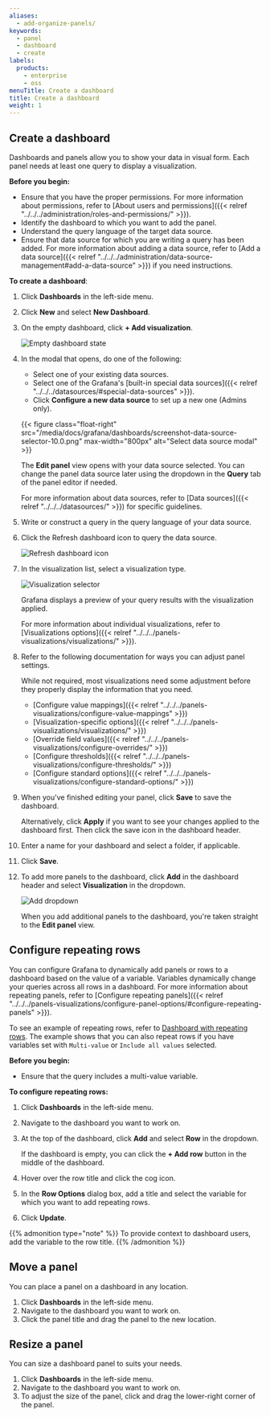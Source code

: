 ```yaml
---
aliases:
  - add-organize-panels/
keywords:
  - panel
  - dashboard
  - create
labels:
  products:
    - enterprise
    - oss
menuTitle: Create a dashboard
title: Create a dashboard
weight: 1
---
```


## Create a dashboard

Dashboards and panels allow you to show your data in visual form. Each panel needs at least one query to display a visualization.

**Before you begin:**

- Ensure that you have the proper permissions. For more information about permissions, refer to [About users and permissions]({{< relref "../../../administration/roles-and-permissions/" >}}).
- Identify the dashboard to which you want to add the panel.
- Understand the query language of the target data source.
- Ensure that data source for which you are writing a query has been added. For more information about adding a data source, refer to [Add a data source]({{< relref "../../../administration/data-source-management#add-a-data-source" >}}) if you need instructions.

**To create a dashboard**:

1. Click **Dashboards** in the left-side menu.
1. Click **New** and select **New Dashboard**.
1. On the empty dashboard, click **+ Add visualization**.

   ![Empty dashboard state](/media/docs/grafana/dashboards/empty-dashboard-9.5.png)

1. In the modal that opens, do one of the following:

   - Select one of your existing data sources.
   - Select one of the Grafana's [built-in special data sources]({{< relref "../../../datasources/#special-data-sources" >}}).
   - Click **Configure a new data source** to set up a new one (Admins only).

   {{< figure class="float-right"  src="/media/docs/grafana/dashboards/screenshot-data-source-selector-10.0.png" max-width="800px" alt="Select data source modal" >}}

   The **Edit panel** view opens with your data source selected.
   You can change the panel data source later using the dropdown in the **Query** tab of the panel editor if needed.

   For more information about data sources, refer to [Data sources]({{< relref "../../../datasources/" >}}) for specific guidelines.

1. Write or construct a query in the query language of your data source.

1. Click the Refresh dashboard icon to query the data source.

   ![Refresh dashboard icon](/media/docs/grafana/dashboards/screenshot-refresh-dashboard-9.5.png)

1. In the visualization list, select a visualization type.

   ![Visualization selector](/media/docs/grafana/dashboards/screenshot-select-visualization-9-5.png)

   Grafana displays a preview of your query results with the visualization applied.

   For more information about individual visualizations, refer to [Visualizations options]({{< relref "../../../panels-visualizations/visualizations/" >}}).

1. Refer to the following documentation for ways you can adjust panel settings.

   While not required, most visualizations need some adjustment before they properly display the information that you need.

   - [Configure value mappings]({{< relref "../../../panels-visualizations/configure-value-mappings" >}})
   - [Visualization-specific options]({{< relref "../../../panels-visualizations/visualizations/" >}})
   - [Override field values]({{< relref "../../../panels-visualizations/configure-overrides/" >}})
   - [Configure thresholds]({{< relref "../../../panels-visualizations/configure-thresholds/" >}})
   - [Configure standard options]({{< relref "../../../panels-visualizations/configure-standard-options/" >}})

1. When you've finished editing your panel, click **Save** to save the dashboard.

   Alternatively, click **Apply** if you want to see your changes applied to the dashboard first. Then click the save icon in the dashboard header.

1. Enter a name for your dashboard and select a folder, if applicable.
1. Click **Save**.
1. To add more panels to the dashboard, click **Add** in the dashboard header and select **Visualization** in the dropdown.

   ![Add dropdown](/media/docs/grafana/dashboards/screenshot-add-dropdown-10.0.png)

   When you add additional panels to the dashboard, you're taken straight to the **Edit panel** view.

## Configure repeating rows

You can configure Grafana to dynamically add panels or rows to a dashboard based on the value of a variable. Variables dynamically change your queries across all rows in a dashboard. For more information about repeating panels, refer to [Configure repeating panels]({{< relref "../../../panels-visualizations/configure-panel-options/#configure-repeating-panels" >}}).

To see an example of repeating rows, refer to [Dashboard with repeating rows](https://play.grafana.org/d/000000153/repeat-rows). The example shows that you can also repeat rows if you have variables set with `Multi-value` or `Include all values` selected.

**Before you begin:**

- Ensure that the query includes a multi-value variable.

**To configure repeating rows:**

1. Click **Dashboards** in the left-side menu.
1. Navigate to the dashboard you want to work on.
1. At the top of the dashboard, click **Add** and select **Row** in the dropdown.

   If the dashboard is empty, you can click the **+ Add row** button in the middle of the dashboard.

1. Hover over the row title and click the cog icon.
1. In the **Row Options** dialog box, add a title and select the variable for which you want to add repeating rows.
1. Click **Update**.

{{% admonition type="note" %}}
To provide context to dashboard users, add the variable to the row title.
{{% /admonition %}}

## Move a panel

You can place a panel on a dashboard in any location.

1. Click **Dashboards** in the left-side menu.
1. Navigate to the dashboard you want to work on.
1. Click the panel title and drag the panel to the new location.

## Resize a panel

You can size a dashboard panel to suits your needs.

1. Click **Dashboards** in the left-side menu.
1. Navigate to the dashboard you want to work on.
1. To adjust the size of the panel, click and drag the lower-right corner of the panel.
